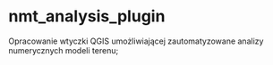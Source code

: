 # nmt_analysis_plugin
Opracowanie wtyczki QGIS umożliwiającej zautomatyzowane analizy numerycznych modeli terenu;
